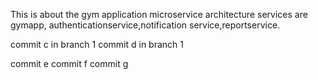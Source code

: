 This is about the gym application
microservice architecture
services are gymapp, authenticationservice,notification service,reportservice.

commit c in branch 1
commit d in branch 1




commit e
commit f
commit g